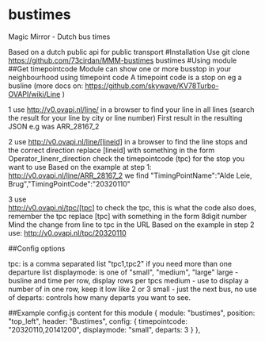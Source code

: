 # bustimes
Magic Mirror - Dutch bus times 

Based on a dutch public api for public transport
#Installation
Use git clone https://github.com/73cirdan/MMM-bustimes bustimes
#Using  module
##Get  timepointcode
Module can show one or more busstop in your neighbourhood using timepoint code
A timepoint code is a stop on eg a busline
(more docs on: https://github.com/skywave/KV78Turbo-OVAPI/wiki/Line )

1 use
  http://v0.ovapi.nl/line/ 
  in a browser to find your line in all lines
  (search the result for your line by city or line number)
  First result in the resulting JSON e.g was ARR_28167_2

2 use
  http://v0.ovapi.nl/line/[lineid]
  in a browser to find the line stops and the correct direction
  replace [lineid] with something in the form Operator_linenr_direction
  check the timepointcode (tpc) for the stop you want to use
  Based on the example at step 1: http://v0.ovapi.nl/line/ARR_28167_2
  we find "TimingPointName":"Alde Leie, Brug","TimingPointCode":"20320110"

3 use  
  http://v0.ovapi.nl/tpc/[tpc]
  to check the tpc, this is what the code also does, remember the tpc
  replace [tpc] with something in the form 8digit number
  Mind the change from line to tpc in the URL
  Based on the example in step 2 use: http://v0.ovapi.nl/tpc/20320110

##Config options

tpc: is a comma separated list "tpc1,tpc2" if you need more than one departure list
displaymode: is one of "small", "medium", "large"
  large - busline and time per row, display <departs> rows per tpcs
  medium - use <departs> to display a number of <departs> in one row, keep it low like 2 or 3
  small - just the next bus, no use of <departs>
departs: controls how many departs you want to see.

##Example config.js content for this module
		{
			module: "bustimes",
			position: "top_left",
                	header: "Bustimes",
			config: {
				timepointcode: "20320110,20141200",
				displaymode: "small",
				departs: 3 
			}
		},



